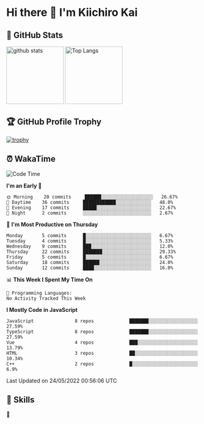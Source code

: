 # Hi there 👋 I'm Kiichiro Kai

## 💎 GitHub Stats
<p align="left"> 
  <img alt="github stats" height="150px" src="https://github-readme-stats.vercel.app/api?username=kiichiro3290&theme=onedark&show_icons=ture" />
    <img alt="Top Langs" height="150px" src="https://github-readme-stats.vercel.app/api/top-langs/?username=kiichiro3290&layout=compact&show_icons=true&theme=onedark" />
</p>

## 🏆 GitHub Profile Trophy
[![trophy](https://github-profile-trophy.vercel.app/?username=kiichiro3290&theme=onedark&column=7
)](https://github.com/ryo-ma/github-profile-trophy)

## ⏰ WakaTime
<!--START_SECTION:waka-->
![Code Time](http://img.shields.io/badge/Code%20Time-0%20secs-blue)

**I'm an Early 🐤** 

```text
🌞 Morning    20 commits     ██████░░░░░░░░░░░░░░░░░░░   26.67% 
🌆 Daytime    36 commits     ████████████░░░░░░░░░░░░░   48.0% 
🌃 Evening    17 commits     █████░░░░░░░░░░░░░░░░░░░░   22.67% 
🌙 Night      2 commits      ░░░░░░░░░░░░░░░░░░░░░░░░░   2.67%

```
📅 **I'm Most Productive on Thursday** 

```text
Monday       5 commits      █░░░░░░░░░░░░░░░░░░░░░░░░   6.67% 
Tuesday      4 commits      █░░░░░░░░░░░░░░░░░░░░░░░░   5.33% 
Wednesday    9 commits      ███░░░░░░░░░░░░░░░░░░░░░░   12.0% 
Thursday     22 commits     ███████░░░░░░░░░░░░░░░░░░   29.33% 
Friday       5 commits      █░░░░░░░░░░░░░░░░░░░░░░░░   6.67% 
Saturday     18 commits     ██████░░░░░░░░░░░░░░░░░░░   24.0% 
Sunday       12 commits     ████░░░░░░░░░░░░░░░░░░░░░   16.0%

```


📊 **This Week I Spent My Time On** 

```text
💬 Programming Languages: 
No Activity Tracked This Week

```

**I Mostly Code in JavaScript** 

```text
JavaScript               8 repos             ███████░░░░░░░░░░░░░░░░░░   27.59% 
TypeScript               8 repos             ███████░░░░░░░░░░░░░░░░░░   27.59% 
Vue                      4 repos             ███░░░░░░░░░░░░░░░░░░░░░░   13.79% 
HTML                     3 repos             ██░░░░░░░░░░░░░░░░░░░░░░░   10.34% 
C++                      2 repos             █░░░░░░░░░░░░░░░░░░░░░░░░   6.9%

```



 Last Updated on 24/05/2022 00:56:06 UTC
<!--END_SECTION:waka-->

## 🧰 Skills
<p align="left"> 🏐 </p> 
